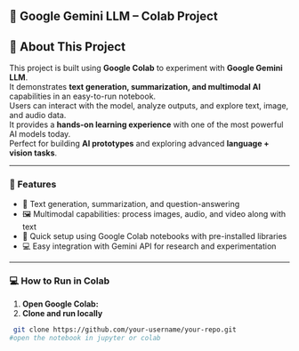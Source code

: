 
## 🌟 Google Gemini LLM – Colab Project

## 📖 About This Project  

This project is built using **Google Colab** to experiment with **Google Gemini LLM**.  
It demonstrates **text generation, summarization, and multimodal AI** capabilities in an easy-to-run notebook.  
Users can interact with the model, analyze outputs, and explore text, image, and audio data.  
It provides a **hands-on learning experience** with one of the most powerful AI models today.  
Perfect for building **AI prototypes** and exploring advanced **language + vision tasks**.  

---

### 🔑 Features

- 📝 Text generation, summarization, and question-answering  
- 🖼️ Multimodal capabilities: process images, audio, and video along with text  
- 🚀 Quick setup using Google Colab notebooks with pre-installed libraries  
- 💻 Easy integration with Gemini API for research and experimentation
 ---

### 💻 How to Run in Colab

1. **Open Google Colab:** 
2. **Clone and run locally**
  ```bash
   git clone https://github.com/your-username/your-repo.git
#open the notebook in jupyter or colab 
